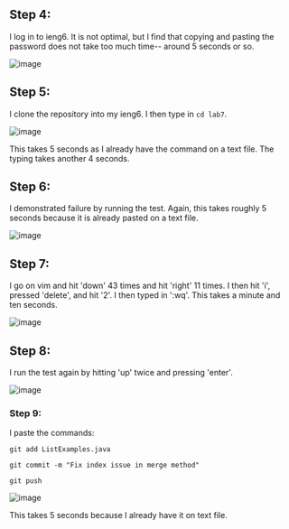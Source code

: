 ## Step 4:

I log in to ieng6. It is not optimal, but I find that copying and pasting the password does not take too much time-- around 5 seconds or so.

![image](https://github.com/Eurypema/cse15l-lab-reports/assets/103284133/19655327-b746-4a45-8090-adf48eea2ce5)

## Step 5:

I clone the repository into my ieng6. I then type in `cd lab7`.

![image](https://github.com/Eurypema/cse15l-lab-reports/assets/103284133/0ff3fe80-4160-4bbb-9821-a0d2052a86c1) 

This takes 5 seconds as I already have the command on a text file. The typing takes another 4 seconds.


## Step 6: 

I demonstrated failure by running the test. Again, this takes roughly 5 seconds because it is already pasted on a text file.

![image](https://github.com/Eurypema/cse15l-lab-reports/assets/103284133/bcdc4127-70c5-4e27-b70c-eebdeb05ec97)

## Step 7:
I go on vim and hit 'down' 43 times and hit 'right' 11 times. I then hit 'i', pressed 'delete', and hit '2'. I then typed in ':wq'. This takes a minute and ten seconds.

![image](https://github.com/Eurypema/cse15l-lab-reports/assets/103284133/7297f4ff-d490-4a4c-bcaf-d5b5729f3283)

## Step 8: 

I run the test again by hitting 'up' twice and pressing 'enter'.

![image](https://github.com/Eurypema/cse15l-lab-reports/assets/103284133/9274e6f3-301f-44f5-9772-51fe26a725f2)

### Step 9:

I paste the commands:

`git add ListExamples.java`

`git commit -m "Fix index issue in merge method"`

`git push`

![image](https://github.com/Eurypema/cse15l-lab-reports/assets/103284133/99fc423a-552b-44c0-94f3-2a834a3d5a01)

This takes 5 seconds because I already have it on text file. 
